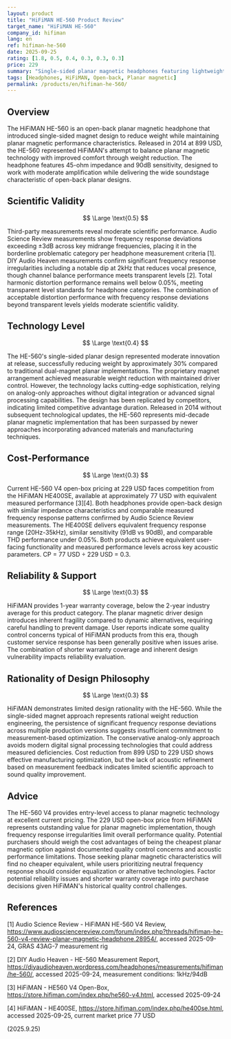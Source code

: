 ```yaml
---
layout: product
title: "HiFiMAN HE-560 Product Review"
target_name: "HiFiMAN HE-560"
company_id: hifiman
lang: en
ref: hifiman-he-560
date: 2025-09-25
rating: [1.8, 0.5, 0.4, 0.3, 0.3, 0.3]
price: 229
summary: "Single-sided planar magnetic headphones featuring lightweight design and cost-effective pricing, though limited by frequency response irregularities and reliability concerns typical of mid-2010s HiFiMAN offerings."
tags: [Headphones, HiFiMAN, Open-back, Planar magnetic]
permalink: /products/en/hifiman-he-560/
---
```

## Overview

The HiFiMAN HE-560 is an open-back planar magnetic headphone that introduced single-sided magnet design to reduce weight while maintaining planar magnetic performance characteristics. Released in 2014 at 899 USD, the HE-560 represented HiFiMAN's attempt to balance planar magnetic technology with improved comfort through weight reduction. The headphone features 45-ohm impedance and 90dB sensitivity, designed to work with moderate amplification while delivering the wide soundstage characteristic of open-back planar designs.

## Scientific Validity

$$ \Large \text{0.5} $$

Third-party measurements reveal moderate scientific performance. Audio Science Review measurements show frequency response deviations exceeding ±3dB across key midrange frequencies, placing it in the borderline problematic category per headphone measurement criteria [1]. DIY Audio Heaven measurements confirm significant frequency response irregularities including a notable dip at 2kHz that reduces vocal presence, though channel balance performance meets transparent levels [2]. Total harmonic distortion performance remains well below 0.05%, meeting transparent level standards for headphone categories. The combination of acceptable distortion performance with frequency response deviations beyond transparent levels yields moderate scientific validity.

## Technology Level

$$ \Large \text{0.4} $$

The HE-560's single-sided planar design represented moderate innovation at release, successfully reducing weight by approximately 30% compared to traditional dual-magnet planar implementations. The proprietary magnet arrangement achieved measurable weight reduction with maintained driver control. However, the technology lacks cutting-edge sophistication, relying on analog-only approaches without digital integration or advanced signal processing capabilities. The design has been replicated by competitors, indicating limited competitive advantage duration. Released in 2014 without subsequent technological updates, the HE-560 represents mid-decade planar magnetic implementation that has been surpassed by newer approaches incorporating advanced materials and manufacturing techniques.

## Cost-Performance

$$ \Large \text{0.3} $$

Current HE-560 V4 open-box pricing at 229 USD faces competition from the HiFiMAN HE400SE, available at approximately 77 USD with equivalent measured performance [3][4]. Both headphones provide open-back design with similar impedance characteristics and comparable measured frequency response patterns confirmed by Audio Science Review measurements. The HE400SE delivers equivalent frequency response range (20Hz-35kHz), similar sensitivity (91dB vs 90dB), and comparable THD performance under 0.05%. Both products achieve equivalent user-facing functionality and measured performance levels across key acoustic parameters. CP = 77 USD ÷ 229 USD = 0.3.

## Reliability & Support

$$ \Large \text{0.3} $$

HiFiMAN provides 1-year warranty coverage, below the 2-year industry average for this product category. The planar magnetic driver design introduces inherent fragility compared to dynamic alternatives, requiring careful handling to prevent damage. User reports indicate some quality control concerns typical of HiFiMAN products from this era, though customer service response has been generally positive when issues arise. The combination of shorter warranty coverage and inherent design vulnerability impacts reliability evaluation.

## Rationality of Design Philosophy

$$ \Large \text{0.3} $$

HiFiMAN demonstrates limited design rationality with the HE-560. While the single-sided magnet approach represents rational weight reduction engineering, the persistence of significant frequency response deviations across multiple production versions suggests insufficient commitment to measurement-based optimization. The conservative analog-only approach avoids modern digital signal processing technologies that could address measured deficiencies. Cost reduction from 899 USD to 229 USD shows effective manufacturing optimization, but the lack of acoustic refinement based on measurement feedback indicates limited scientific approach to sound quality improvement.

## Advice

The HE-560 V4 provides entry-level access to planar magnetic technology at excellent current pricing. The 229 USD open-box price from HiFiMAN represents outstanding value for planar magnetic implementation, though frequency response irregularities limit overall performance quality. Potential purchasers should weigh the cost advantages of being the cheapest planar magnetic option against documented quality control concerns and acoustic performance limitations. Those seeking planar magnetic characteristics will find no cheaper equivalent, while users prioritizing neutral frequency response should consider equalization or alternative technologies. Factor potential reliability issues and shorter warranty coverage into purchase decisions given HiFiMAN's historical quality control challenges.

## References

[1] Audio Science Review - HiFiMAN HE-560 V4 Review, https://www.audiosciencereview.com/forum/index.php?threads/hifiman-he-560-v4-review-planar-magnetic-headphone.28954/, accessed 2025-09-24, GRAS 43AG-7 measurement rig

[2] DIY Audio Heaven - HE-560 Measurement Report, https://diyaudioheaven.wordpress.com/headphones/measurements/hifiman/he-560/, accessed 2025-09-24, measurement conditions: 1kHz/94dB

[3] HiFiMAN - HE560 V4 Open-Box, https://store.hifiman.com/index.php/he560-v4.html, accessed 2025-09-24

[4] HiFiMAN - HE400SE, https://store.hifiman.com/index.php/he400se.html, accessed 2025-09-25, current market price 77 USD

(2025.9.25)